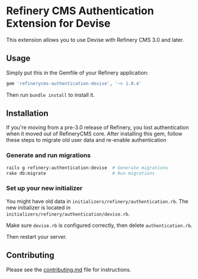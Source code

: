 # Refinery CMS Authentication Extension for Devise

This extension allows you to use Devise with Refinery CMS 3.0 and later.

## Usage

Simply put this in the Gemfile of your Refinery application:

```ruby
gem 'refinerycms-authentication-devise', '~> 1.0.4'
```

Then run `bundle install` to install it.

## Installation

If you're moving from a pre-3.0 release of Refinery, you lost authentication when it moved out of RefineryCMS core. After installing this gem, follow these steps to migrate old user data and re-enable authentication

### Generate and run migrations

```sh
rails g refinery:authentication:devise  # Generate migrations
rake db:migrate                         # Run migrations
```

### Set up your new initializer

You might have old data in `initializers/refinery/authentication.rb`. The new initializer is located in `initializers/refinery/authentication/devise.rb`.

Make sure `devise.rb` is configured correctly, then delete `authentication.rb`.

Then restart your server.

## Contributing

Please see the [contributing.md](contributing.md) file for instructions.
